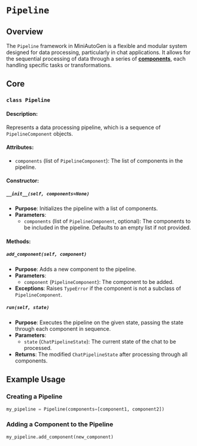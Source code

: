 # `Pipeline`

## Overview
The `Pipeline` framework in MiniAutoGen is a flexible and modular system designed for data processing, particularly in chat applications. It allows for the sequential processing of data through a series of [**components**](components.md), each handling specific tasks or transformations.

## Core

### `class Pipeline`
#### Description:
Represents a data processing pipeline, which is a sequence of `PipelineComponent` objects.

#### Attributes:
- `components` (list of `PipelineComponent`): The list of components in the pipeline.

#### Constructor:
##### `__init__(self, components=None)`
- **Purpose**: Initializes the pipeline with a list of components.
- **Parameters**:
  - `components` (list of `PipelineComponent`, optional): The components to be included in the pipeline. Defaults to an empty list if not provided.

#### Methods:
##### `add_component(self, component)`
- **Purpose**: Adds a new component to the pipeline.
- **Parameters**:
  - `component` (`PipelineComponent`): The component to be added.
- **Exceptions**: Raises `TypeError` if the component is not a subclass of `PipelineComponent`.

##### `run(self, state)`
- **Purpose**: Executes the pipeline on the given state, passing the state through each component in sequence.
- **Parameters**:
  - `state` (`ChatPipelineState`): The current state of the chat to be processed.
- **Returns**: The modified `ChatPipelineState` after processing through all components.

## Example Usage

### Creating a Pipeline
```python
my_pipeline = Pipeline(components=[component1, component2])
```

### Adding a Component to the Pipeline
```python
my_pipeline.add_component(new_component)
```